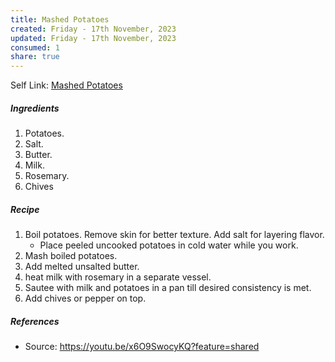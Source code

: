 ```yaml
---
title: Mashed Potatoes
created: Friday - 17th November, 2023
updated: Friday - 17th November, 2023
consumed: 1
share: true
---
```


Self Link: [Mashed Potatoes](Mashed%20Potatoes.md)

##### Ingredients

1. Potatoes.
1. Salt.
1. Butter.
1. Milk.
1. Rosemary.
1. Chives

##### Recipe

1. Boil potatoes. Remove skin for better texture. Add salt for layering flavor.
   * Place peeled uncooked potatoes in cold water while you work.
1. Mash boiled potatoes.
1. Add melted unsalted butter.
1. heat milk with rosemary in a separate vessel.
1. Sautee with milk and potatoes in a pan till desired consistency is met.
1. Add chives or pepper on top.

##### References

* Source: https://youtu.be/x6O9SwocyKQ?feature=shared

